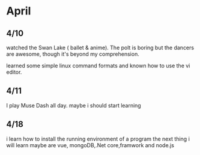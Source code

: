 # April
## 4/10  
watched the Swan Lake ( ballet & anime). The polt is boring but the dancers are awesome, though it's beyond my comprehension.  

learned some simple linux command formats and known how to use the vi editor.

## 4/11
I play Muse Dash all day. maybe i should start learning

## 4/18
i learn how to install the running environment of a program
the next thing i will learn maybe are vue, mongoDB,.Net core,framwork and node.js
